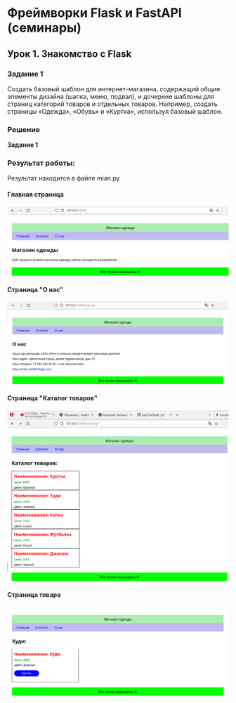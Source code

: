 # Фреймворки Flask и FastAPI (семинары)
## Урок 1. Знакомство с Flask 

### Задание 1

Создать базовый шаблон для интернет-магазина, содержащий общие элементы дизайна (шапка, меню, подвал), и дочерние шаблоны для страниц категорий товаров и отдельных товаров. Например, создать страницы «Одежда», «Обувь» и «Куртка», используя базовый шаблон.

### Решение
**Задание 1**

### Результат работы:

Результат находится в файле mian.py

#### Главная страница
![screen1.png](screen1.png)
#### Страница "О нас"
![screen2.png](screen2.png)
#### Страница "Каталог товаров"
![screen3.png](screen3.png)
#### Страница товара
![screen4.png](screen4.png)
